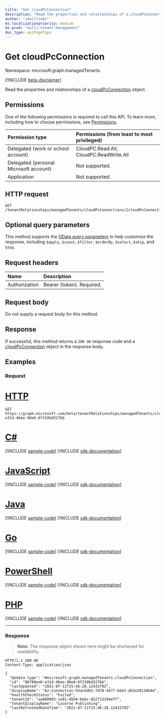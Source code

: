 ```yaml
---
title: "Get cloudPcConnection"
description: "Read the properties and relationships of a cloudPcConnection object."
author: "idwilliams"
ms.localizationpriority: medium
ms.prod: "multi-tenant-management"
doc_type: apiPageType
---
```


# Get cloudPcConnection
Namespace: microsoft.graph.managedTenants

[!INCLUDE [beta-disclaimer](../../includes/beta-disclaimer.md)]

Read the properties and relationships of a [cloudPcConnection](../resources/managedtenants-cloudpcconnection.md) object.

## Permissions
One of the following permissions is required to call this API. To learn more, including how to choose permissions, see [Permissions](/graph/permissions-reference).

|Permission type|Permissions (from least to most privileged)|
|:---|:---|
|Delegated (work or school account)|CloudPC.Read.All, CloudPC.ReadWrite.All|
|Delegated (personal Microsoft account)|Not supported.|
|Application|Not supported.|

## HTTP request

<!-- {
  "blockType": "ignored"
}
-->
``` http
GET /tenantRelationships/managedTenants/cloudPcConnections/{cloudPcConnectionId}
```

## Optional query parameters
This method supports the [OData query parameters](/graph/query-parameters) to help customize the response, including `$apply`, `$count`, `$filter`, `$orderBy`, `$select`, `$skip`, and `$top`.

## Request headers
|Name|Description|
|:---|:---|
|Authorization|Bearer {token}. Required.|

## Request body
Do not supply a request body for this method.

## Response

If successful, this method returns a `200 OK` response code and a [cloudPcConnection](../resources/managedtenants-cloudpcconnection.md) object in the response body.

## Examples

### Request

# [HTTP](#tab/http)
<!-- {
  "blockType": "request",
  "sampleKeys": ["86789ee0-e31d-4bee-98e6-6f310bd327bb"],
  "name": "get_cloudpcconnection"
}
-->
``` http
GET https://graph.microsoft.com/beta/tenantRelationships/managedTenants/cloudPcConnections/86789ee0-e31d-4bee-98e6-6f310bd327bb
```

# [C#](#tab/csharp)
[!INCLUDE [sample-code](../includes/snippets/csharp/get-cloudpcconnection-csharp-snippets.md)]
[!INCLUDE [sdk-documentation](../includes/snippets/snippets-sdk-documentation-link.md)]

# [JavaScript](#tab/javascript)
[!INCLUDE [sample-code](../includes/snippets/javascript/get-cloudpcconnection-javascript-snippets.md)]
[!INCLUDE [sdk-documentation](../includes/snippets/snippets-sdk-documentation-link.md)]

# [Java](#tab/java)
[!INCLUDE [sample-code](../includes/snippets/java/get-cloudpcconnection-java-snippets.md)]
[!INCLUDE [sdk-documentation](../includes/snippets/snippets-sdk-documentation-link.md)]

# [Go](#tab/go)
[!INCLUDE [sample-code](../includes/snippets/go/get-cloudpcconnection-go-snippets.md)]
[!INCLUDE [sdk-documentation](../includes/snippets/snippets-sdk-documentation-link.md)]

# [PowerShell](#tab/powershell)
[!INCLUDE [sample-code](../includes/snippets/powershell/get-cloudpcconnection-powershell-snippets.md)]
[!INCLUDE [sdk-documentation](../includes/snippets/snippets-sdk-documentation-link.md)]

# [PHP](#tab/php)
[!INCLUDE [sample-code](../includes/snippets/php/get-cloudpcconnection-php-snippets.md)]
[!INCLUDE [sdk-documentation](../includes/snippets/snippets-sdk-documentation-link.md)]

---



### Response
>**Note:** The response object shown here might be shortened for readability.
<!-- {
  "blockType": "response",
  "truncated": true,
  "@odata.type": "microsoft.graph.managedTenants.cloudPcConnection"
}
-->
``` http
HTTP/1.1 200 OK
Content-Type: application/json

{
  "@odata.type": "#microsoft.graph.managedTenants.cloudPcConnection",
  "id": "86789ee0-e31d-4bee-98e6-6f310bd327bb",
  "lastUpdated": "2021-07-11T15:46:28.1243279Z",
  "displayName": "Az-Connection-93ac6d62-7d78-4477-bd43-db5e2013864d",
  "healthCheckStatus": "Failed",
  "tenantId": "aa060093-1e81-45b4-bebc-652713194ef7",
  "tenantDisplayName": "Lucerne Publishing",
  "lastRefreshedDateTime": "2021-07-11T15:46:28.1243279Z"
}
```
